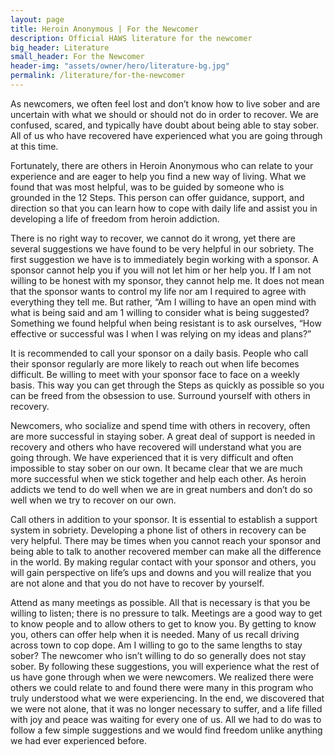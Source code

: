 ```yaml
---
layout: page
title: Heroin Anonymous | For the Newcomer
description: Official HAWS literature for the newcomer
big_header: Literature
small_header: For the Newcomer
header-img: "assets/owner/hero/literature-bg.jpg"
permalink: /literature/for-the-newcomer
---
```


As newcomers, we often feel lost and don’t know how to live sober and are uncertain with what we should or should not do in order to recover. We are confused, scared, and typically have doubt about being able to stay sober. All of us who have recovered have experienced what you are going through at this time.

Fortunately, there are others in Heroin Anonymous who can relate to your experience and are eager to help you find a new way of living. What we found that was most helpful, was to be guided by someone who is grounded in the 12 Steps. This person can offer guidance, support, and direction so that you can learn how to cope with daily life and assist you in developing a life of freedom from heroin addiction.

​There is no right way to recover, we cannot do it wrong, yet there are several suggestions we have found to be very helpful in our sobriety. The first suggestion we have is to immediately begin working with a sponsor. A sponsor cannot help you if you will not let him or her help you. If I am not willing to be honest with my sponsor, they cannot help me. It does not mean that the sponsor wants to control my life nor am I required to agree with everything they tell me. But rather, “Am I willing to have an open mind with what is being said and am 1 willing to consider what is being suggested? Something we found helpful when being resistant is to ask ourselves, “How effective or successful was I when I was relying on my ideas and plans?”

It is recommended to call your sponsor on a daily basis. People who call their sponsor regularly are more likely to reach out when life becomes difficult. Be willing to meet with your sponsor face to face on a weekly basis. This way you can get through the Steps as quickly as possible so you can be freed from the obsession to use. Surround yourself with others in recovery.

Newcomers, who socialize and spend time with others in recovery, often are more successful in staying sober. A great deal of support is needed in recovery and others who have recovered will understand what you are going through. We have experienced that it is very difficult and often impossible to stay sober on our own. It became clear that we are much more successful when we stick together and help each other. As heroin addicts we tend to do well when we are in great numbers and don’t do so well when we try to recover on our own.

Call others in addition to your sponsor. It is essential to establish a support system in sobriety. Developing a phone list of others in recovery can be very helpful. There may be times when you cannot reach your sponsor and being able to talk to another recovered member can make all the difference in the world. By making regular contact with your sponsor and others, you will gain perspective on life’s ups and downs and you will realize that you are not alone and that you do not have to recover by yourself.

​Attend as many meetings as possible. All that is necessary is that you be willing to listen; there is no pressure to talk. Meetings are a good way to get to know people and to allow others to get to know you. By getting to know you, others can offer help when it is needed. Many of us recall driving across town to cop dope. Am I willing to go to the same lengths to stay sober? The newcomer who isn’t willing to do so generally does not stay sober. By following these suggestions, you will experience what the rest of us have gone through when we were newcomers. We realized there were others we could relate to and found there were many in this program who truly understood what we were experiencing. In the end, we discovered that we were not alone, that it was no longer necessary to suffer, and a life filled with joy and peace was waiting for every one of us. All we had to do was to follow a few simple suggestions and we would find freedom unlike anything we had ever experienced before.